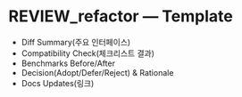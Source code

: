 # REVIEW_refactor — Template
- Diff Summary(주요 인터페이스)
- Compatibility Check(체크리스트 결과)
- Benchmarks Before/After
- Decision(Adopt/Defer/Reject) & Rationale
- Docs Updates(링크)